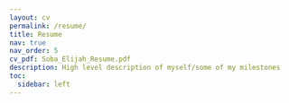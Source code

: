 ```yaml
---
layout: cv
permalink: /resume/
title: Resume
nav: true
nav_order: 5
cv_pdf: Soba_Elijah_Resume.pdf
description: High level description of myself/some of my milestones
toc:
  sidebar: left
---
```

